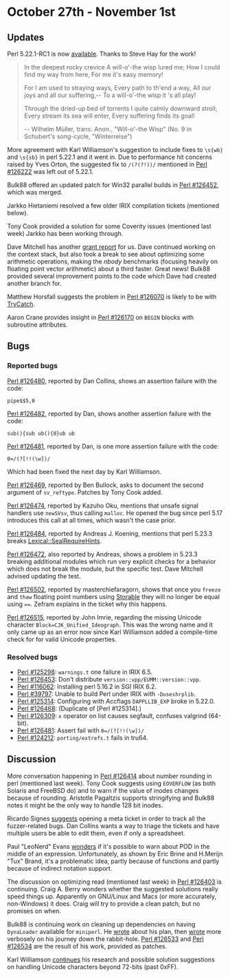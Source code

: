 # October 27th - November 1st

## Updates

Perl 5.22.1-RC1 is now
[available](http://www.nntp.perl.org/group/perl.perl5.porters/232321).
Thanks to Steve Hay for the work!

>  In the deepest rocky crevice
>  A will-o'-the wisp lured me;
>  How I could find my way from here,
>  For me it's easy memory!
>
>  For I am used to straying ways,
>  Every path to th'end a way,
>  All our joys and all our suffering,--
>  To a will-o'-the wisp it 's all play!
>
>  Through the dried-up bed of torrents
>  I quite calmly downward stroll;
>  Every stream its sea will enter,
>  Every suffering finds its goal!
>
>    -- Wilhelm Müller, trans. Anon., "Will-o'-the Wisp"
>       (No. 9 in Schubert's song-cycle, "Winterreise")

More agreement with Karl Williamson's suggestion to include fixes to
`\s{wb}` and `\s{sb}` in perl 5.22.1 and it went in. Due to performance hit
concerns raised by Yves Orton, the suggested fix to `/(?(?!))/` mentioned in
[Perl #126222](https://rt.perl.org/Public/Bug/Display.html?id=126222) was
left out of 5.22.1.

Bulk88 offered an updated patch for Win32 parallel builds in
[Perl #126452](https://rt.perl.org/Ticket/Display.html?id=126452), which
was merged.

Jarkko Hietaniemi resolved a few older IRIX compilation tickets (mentioned
below).

Tony Cook provided a solution for some Coverity issues (mentioned last
week) Jarkko has been working through.

Dave Mitchell has another
[grant report](http://www.nntp.perl.org/group/perl.perl5.porters/232244)
for us. Dave continued working on the context stack, but also took a break
to see about optimizing some arithmetic operations, making the *nbody*
benchmarks (focusing heavily on floating point vector arithmetic) about
a third faster. Great news! Bulk88 provided several improvement points
to the code which Dave had created another branch for.

Matthew Horsfall suggests the problem in
[Perl #126070](https://rt.perl.org/Ticket/Display.html?id=126070)
is likely to be with
[TryCatch](https://metacpan.org/pod/TryCatch).

Aaron Crane provides insight in
[Perl #126170](https://rt.perl.org/Ticket/Display.html?id=126170)
on `BEGIN` blocks with subroutine attributes.

## Bugs

### Reported bugs

[Perl #126480](https://rt.perl.org/Ticket/Display.html?id=126480),
reported by Dan Collins, shows an assertion failure with the code:

    pipe$$5,0

[Perl #126482](https://rt.perl.org/Ticket/Display.html?id=126482),
reported by Dan, shows another assertion failure with the code:

    sub(){sub ub(){0}ub ub

[Perl #126481](https://rt.perl.org/Ticket/Display.html?id=126481),
reported by Dan, is one more assertion failure with the code:

    0=/(?[!!(\w])/

Which had been fixed the next day by Karl Williamson.

[Perl #126469](https://rt.perl.org/Ticket/Display.html?id=126469),
reported by Ben Bullock, asks to document the second argument of
`sv_reftype`. Patches by Tony Cook added.

[Perl #126474](https://rt.perl.org/Ticket/Display.html?id=126474),
reported by Kazuho Oku, mentions that unsafe signal handlers use
`newSVsv`, thus calling `malloc`. He opened the bug since perl 5.17
introduces this call at all times, which wasn't the case prior.

[Perl #126484](https://rt.perl.org/Ticket/Display.html?id=126484),
reported by Andreas J. Koening, mentions that perl 5.23.3 breaks
[Lexical::SealRequireHints](https://metacpan.org/pod/Lexical/SealRequireHints).

[Perl #126472](https://rt.perl.org/Ticket/Display.html?id=126472),
also reported by Andreas, shows a problem in 5.23.3 breaking additional
modules which run very explicit checks for a behavior which does not break
the module, but the specific test. Dave Mitchell advised updating the
test.

[Perl #126502](https://rt.perl.org/Ticket/Display.html?id=126502),
reported by masterchiefaragorn, shows that once you `freeze` and `thaw`
floating point numbers using [Storable](https://metacpan.org/pod/Storable)
they will no longer be equal using `==`. Zefram explains in the ticket
why this happens.

[Perl #126515](https://rt.perl.org/Ticket/Display.html?id=126515),
reported by John Imrie, regarding the missing Unicode character
`Block=CJK_Unified_Ideograph`. This was the wrong name and it only came
up as an error now since Karl Williamson added a compile-time check for
for valid Unicode properties.

### Resolved bugs

* [Perl #125298](https://rt.perl.org/Ticket/Display.html?id=125298):
  `warnings.t` one failure in IRIX 6.5.
* [Perl #126453](https://rt.perl.org/Ticket/Display.html?id=126453):
  Don't distribute `version::vpp/EUMM::version::vpp`.
* [Perl #116062](https://rt.perl.org/Ticket/Display.html?id=116062):
  Installing perl 5.16.2 in SGI IRIX 6.2.
* [Perl #39797](https://rt.perl.org/Ticket/Display.html?id=39797):
  Unable to build Perl under IRIX with `-Duseshrplib`.
* [Perl #125314](https://rt.perl.org/Ticket/Display.html?id=125314):
  Configuring with Accflags `DAPPLLIB_EXP` broke in 5.22.0.
* [Perl #126468](https://rt.perl.org/Ticket/Display.html?id=126468):
  (Duplicate of [Perl #125314].)
* [Perl #126309](https://rt.perl.org/Ticket/Display.html?id=126309):
  `x` operator on list causes segfault, confuses valgrind (64-bit).
* [Perl #126481](https://rt.perl.org/Ticket/Display.html?id=126481):
  Assert fail with `0=/(?[!!(\w])/`
* [Perl #124212](https://rt.perl.org/Ticket/Display.html?id=124212):
  `porting/extrefs.t` fails in tru64.

## Discussion

More conversation happening in
[Perl #126414](https://rt.perl.org/Ticket/Display.html?id=126414)
about number rounding in perl (mentioned last week). Tony Cook suggests
using `EOVERFLOW` (as both Solaris and FreeBSD do) and to warn if the
value of inodes changes because of rounding. Aristotle Pagaltzis supports
stringifying and Bulk88 notes it might be the only way to handle 128 bit
inodes.

Ricardo Signes
[suggests](http://www.nntp.perl.org/group/perl.perl5.porters/232223)
opening a meta ticket in order to track all the
fuzzer-related bugs. Dan Collins wants a way to triage the tickets and
have multiple users be able to edit them, even if only a spreadsheet.

Paul "LeoNerd" Evans
[wonders](http://www.nntp.perl.org/group/perl.perl5.porters/232245)
if it's possible to warn about POD in the
middle of an expression. Unfortunately, as shown by Eric Brine and
H.Merijn "Tux" Brand, it's a problematic idea, partly because of functions
and partly because of indirect notation support.

The discussion on optimizing read (mentioned last week) in
[Perl #126403](https://rt.perl.org/Ticket/Display.html?id=126403)
is continuing. Craig A. Berry wonders whether the suggested solutions
really speed things up. Apparently on GNU/Linux and Macs (or more
accurately, non-Windows) it does. Craig will try to provide a clean
patch, but no promises on when.

Bulk88 is continuing work on cleaning up dependencies on having
`DynaLoader` available for `miniperl`. He
[wrote](http://www.nntp.perl.org/group/perl.perl5.porters/232207)
about his plan, then
[wrote](http://www.nntp.perl.org/group/perl.perl5.porters/232296)
more verbosely on his journey down the rabbit-hole.
[Perl #126533](https://rt.perl.org/Ticket/Display.html?id=126533)
and [Perl #126534](https://rt.perl.org/Ticket/Display.html?id=126534)
are the result of his work, provided as patches.

Karl Williamson
[continues](http://www.nntp.perl.org/group/perl.perl5.porters/232262)
his research and possible solution suggestions on handling Unicode
characters beyond 72-bits (past 0xFF).
